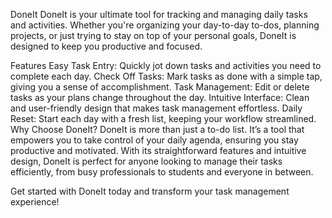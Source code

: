 DoneIt
DoneIt is your ultimate tool for tracking and managing daily tasks and activities. Whether you're organizing your day-to-day to-dos, planning projects, or just trying to stay on top of your personal goals, DoneIt is designed to keep you productive and focused.

Features
Easy Task Entry: Quickly jot down tasks and activities you need to complete each day.
Check Off Tasks: Mark tasks as done with a simple tap, giving you a sense of accomplishment.
Task Management: Edit or delete tasks as your plans change throughout the day.
Intuitive Interface: Clean and user-friendly design that makes task management effortless.
Daily Reset: Start each day with a fresh list, keeping your workflow streamlined.
Why Choose DoneIt?
DoneIt is more than just a to-do list. It’s a tool that empowers you to take control of your daily agenda, ensuring you stay productive and motivated. With its straightforward features and intuitive design, DoneIt is perfect for anyone looking to manage their tasks efficiently, from busy professionals to students and everyone in between.

Get started with DoneIt today and transform your task management experience!
